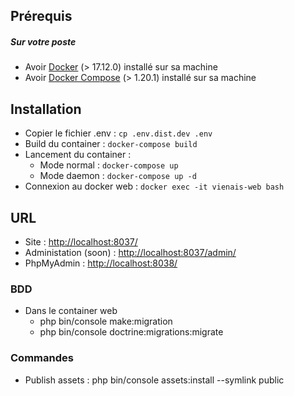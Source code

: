 ## Prérequis

##### Sur votre poste

 - Avoir [Docker](https://docs.docker.com/install/linux/docker-ce/ubuntu/) (> 17.12.0) installé sur sa machine
 - Avoir [Docker Compose](https://docs.docker.com/compose/install/) (> 1.20.1) installé sur sa machine


## Installation
 - Copier le fichier .env : ```cp .env.dist.dev .env```
 - Build du container : ```docker-compose build```
 - Lancement du container :
     * Mode normal : ```docker-compose up```
     * Mode daemon : ```docker-compose up -d```
 - Connexion au docker web : ```docker exec -it vienais-web bash```

## URL
 - Site : [http://localhost:8037/](http://localhost:8037/)
 - Administation (soon) : [http://localhost:8037/admin/](http://localhost:8037/admin/)
 - PhpMyAdmin : [http://localhost:8038/](http://localhost:8038/)

### BDD
 - Dans le container web 
    - php bin/console make:migration
    - php bin/console doctrine:migrations:migrate
    
### Commandes
 - Publish assets : php bin/console assets:install --symlink public